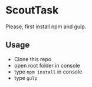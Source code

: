 # ScoutTask

Please, first install npm and gulp.

## Usage

* Clone this repo
* open root folder in console
* type `npm install` in console
* type `gulp`
